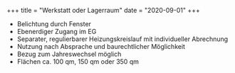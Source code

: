 +++
title = "Werkstatt oder Lagerraum"
date = "2020-09-01"
+++

- Belichtung durch Fenster
- Ebenerdiger Zugang im EG
- Separater, regulierbarer Heizungskreislauf mit individueller Abrechnung
- Nutzung nach Absprache und baurechtlicher Möglichkeit
- Bezug zum Jahreswechsel möglich
- Flächen ca. 100 qm, 150 qm oder 350 qm